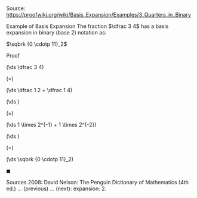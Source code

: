 # 

Source: https://proofwiki.org/wiki/Basis_Expansion/Examples/3_Quarters_in_Binary

Example of Basis Expansion
The fraction $\dfrac 3 4$ has a basis expansion in binary (base $2$) notation as:

$\sqbrk {0 \cdotp 11}_2$


Proof













\(\ds \dfrac 3 4\)

\(=\)







\(\ds \dfrac 1 2 + \dfrac 1 4\)




















\(\ds \)

\(=\)







\(\ds 1 \times 2^{-1} + 1 \times 2^{-2}\)




















\(\ds \)

\(=\)







\(\ds \sqbrk {0 \cdotp 11}_2\)









$\blacksquare$


Sources
2008: David Nelson: The Penguin Dictionary of Mathematics (4th ed.) ... (previous) ... (next): expansion: 2.




